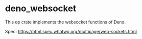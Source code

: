 # deno_websocket

This op crate implements the websocket functions of Deno.

Spec: https://html.spec.whatwg.org/multipage/web-sockets.html
